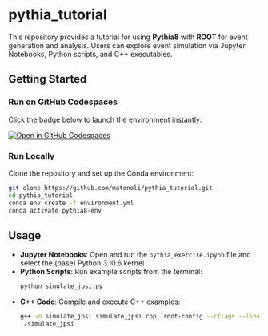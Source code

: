 # pythia_tutorial

This repository provides a tutorial for using **Pythia8** with **ROOT** for event generation and analysis. Users can explore event simulation via Jupyter Notebooks, Python scripts, and C++ executables.

## Getting Started

### Run on GitHub Codespaces
Click the badge below to launch the environment instantly:

[![Open in GitHub Codespaces](https://github.com/codespaces/badge.svg)](https://codespaces.new/matonoli/pythia_tutorial?quickstart=1)

### Run Locally
Clone the repository and set up the Conda environment:

```bash
git clone https://github.com/matonoli/pythia_tutorial.git
cd pythia_tutorial
conda env create -f environment.yml
conda activate pythia8-env
```

## Usage

- **Jupyter Notebooks**: Open and run the `pythia_exercise.ipynb` file and select the (base) Python 3.10.6 kernel
- **Python Scripts**: Run example scripts from the terminal:
  ```bash
  python simulate_jpsi.py
  ```
- **C++ Code**: Compile and execute C++ examples:
  ```bash
  g++ -o simulate_jpsi simulate_jpsi.cpp `root-config --cflags --libs` -I$PYTHIA8/include -L$PYTHIA8/lib -lpythia8  -Wl,-rpath,$PYTHIA8/lib
  ./simulate_jpsi
  ```

